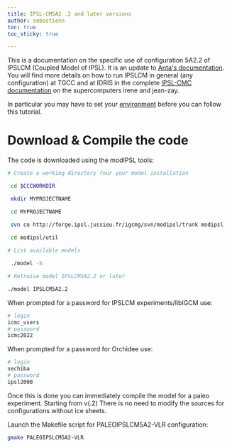 ```yaml
---
title: IPSL-CM5A2 .2 and later versions
author: sebastienn
toc: true
toc_sticky: true

---
```


This is a documentation on the specific use of configuration 5A2.2 of IPSLCM (Coupled Model of IPSL).
It is an update to [Anta's documentation](https://paleoclim-cnrs.github.io/documentation-model/IPSL_config/).
You will find more details on how to run IPSLCM in general (any configuration) at TGCC and at IDRIS in the complete [IPSL-CMC documentation](https://forge.ipsl.jussieu.fr/igcmg_doc/wiki/Doc) on the supercomputers irene and jean-zay.

In particular you may have to set your [environment](https://forge.ipsl.jussieu.fr/igcmg_doc/wiki/Doc/ComputingCenters) before you can follow this tutorial.

# Download & Compile the code

The code is downloaded using the modIPSL tools:

```bash
# Create a working directory four your model installation

 cd $CCCWORKDIR

 mkdir MYPROJECTNAME

 cd MYPROJECTNAME

 svn co http://forge.ipsl.jussieu.fr/igcmg/svn/modipsl/trunk modipsl
 
 cd modipsl/util

# List available models

 ./model -h

# Retreive model IPSLCM5A2.2 or later

./model IPSLCM5A2.2

```
When prompted for a password for IPSLCM experiments/libIGCM use: 

```bash
# login
icmc_users
# password
icmc2022
```
When prompted for a password for Orchidee use:

```bash
# login
sechiba
# password
ipsl2000
```

Once this is done you can immediately compile the model for a paleo experiment.
Starting from v(.2) There is no need to modify the sources for configurations without ice sheets.

Launch the Makefile script for PALEOIPSLCM5A2-VLR configuration:

```bash
gmake PALEOIPSLCM5A2-VLR
```
